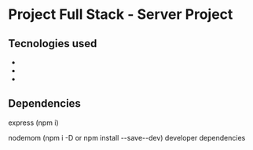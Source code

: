 # Project Full Stack - Server Project

## Tecnologies used

- 
- 
- 

## Dependencies

express (npm i)

nodemom (npm i -D or npm install --save--dev) developer dependencies

